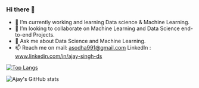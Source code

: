 ### Hi there 👋

<!--
**asodha991/asodha991** is a ✨ _special_ ✨ repository because its `README.md` (this file) appears on your GitHub profile.

-->

- 🔭 I’m currently working and learning Data science & Machine Learning.
- 👯 I’m looking to collaborate on Machine Learning and Data Science end-to-end Projects.
- 💬 Ask me about Data Science and Machine Learning.
- 📫 Reach me on mail: asodha991@gmail.com LinkedIn : www.linkedin.com/in/ajay-singh-ds

<!-- [![Top Langs](https://github-readme-stats.vercel.app/api/top-langs/?username=asodha991)](https://github.com/anuraghazra/github-readme-stats) -->
[![Top Langs](https://github-readme-stats.vercel.app/api/top-langs/?username=asodha991&layout=compact)](https://github.com/anuraghazra/github-readme-stats)
<!-- [![willianrod's wakatime stats](https://github-readme-stats.vercel.app/api/wakatime?username=asodha991)](https://github.com/anuraghazra/github-readme-stats) -->
<!-- [![Readme Card](https://github-readme-stats.vercel.app/api/pin/?username=asodha991&repo=README.md)](https://github.com/anuraghazra/github-readme-stats) -->
![Ajay's GitHub stats](https://github-readme-stats.vercel.app/api?username=asodha991&show_icons=true)

